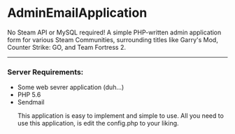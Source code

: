 # AdminEmailApplication
No Steam API or MySQL required!
A simple PHP-written admin application form for various Steam Communities, surrounding titles like Garry's Mod, Counter Strike: GO, and Team Fortress 2.

----------------------------
<h3>Server Requirements:</h3>
<ul>
<li>Some web sevrer application (duh...)</li>
<li>PHP 5.6</li>
<li>Sendmail</li>

<p>This application is easy to implement and simple to use. All you need to use this application, is edit the config.php to your liking.</p>
